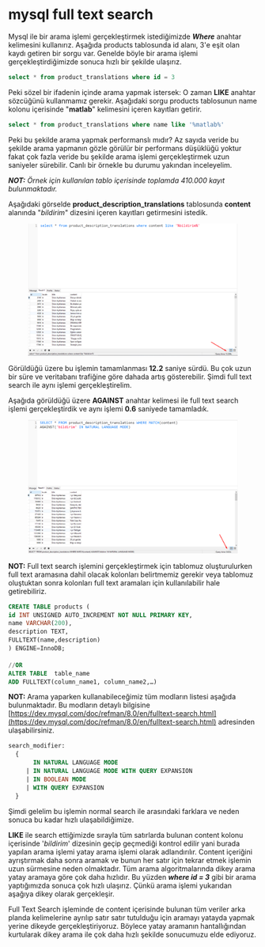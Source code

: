# mysql full text search

Mysql ile bir arama işlemi gerçekleştirmek istediğimizde _**Where**_ anahtar kelimesini kullanırız. Aşağıda products tablosunda id alanı, 3'e eşit olan kaydı getiren bir sorgu var. Genelde böyle bir arama işlemi gerçekleştirdiğimizde sonuca hızlı bir şekilde ulaşırız.&#x20;

```sql
select * from product_translations where id = 3
```

Peki sözel bir ifadenin içinde arama yapmak istersek: O zaman **LIKE** anahtar sözcüğünü kullanmamız gerekir. Aşağıdaki sorgu products tablosunun name kolonu içerisinde "**matlab**" kelimesini içeren kayıtları getirir.&#x20;

```sql
select * from product_translations where name like '%matlab%'
```

Peki bu şekilde arama yapmak performanslı mıdır? Az sayıda veride bu şekilde arama yapmanın gözle görülür bir performans düşüklüğü yoktur fakat çok fazla veride bu şekilde arama işlemi gerçekleştirmek uzun saniyeler sürebilir. Canlı bir örnekle bu durumu yakından inceleyelim.&#x20;

_**NOT:** Örnek için kullanılan tablo içerisinde toplamda 410.000 kayıt bulunmaktadır._&#x20;

Aşağıdaki görselde **product\_description\_translations** tablosunda **content** alanında "_bildirim_" dizesini içeren kayıtları getirmesini istedik.&#x20;

<figure><img src="../.gitbook/assets/full-text-test-1.png" alt=""><figcaption></figcaption></figure>

Görüldüğü üzere bu işlemin tamamlanması **12.2** saniye sürdü. Bu çok uzun bir süre ve veritabanı trafiğine göre dahada artış gösterebilir. Şimdi full text search ile aynı işlemi gerçekleştirelim.&#x20;

Aşağıda görüldüğü üzere **AGAINST** anahtar kelimesi ile full text search işlemi gerçekleştirdik ve aynı işlemi **0.6** saniyede tamamladık.&#x20;

<figure><img src="../.gitbook/assets/full-text-test-2.png" alt=""><figcaption></figcaption></figure>

**NOT:** Full text search işlemini gerçekleştirmek için tablomuz oluşturulurken full text aramasına dahil olacak kolonları belirtmemiz gerekir veya tablomuz oluştuktan sonra kolonları full text aramaları için kullanılabilir hale getirebiliriz.

```sql
CREATE TABLE products (
id INT UNSIGNED AUTO_INCREMENT NOT NULL PRIMARY KEY, 
name VARCHAR(200), 
description TEXT, 
FULLTEXT(name,description)
) ENGINE=InnoDB;

//OR
ALTER TABLE  table_name  
ADD FULLTEXT(column_name1, column_name2,…)
```

**NOT:** Arama yaparken kullanabileceğimiz tüm modların listesi aşağıda bulunmaktadır. Bu modların detaylı bilgisine [https://dev.mysql.com/doc/refman/8.0/en/fulltext-search.html](https://dev.mysql.com/doc/refman/8.0/en/fulltext-search.html) adresinden ulaşabilirsiniz.&#x20;

```sql
search_modifier:
  {
       IN NATURAL LANGUAGE MODE
     | IN NATURAL LANGUAGE MODE WITH QUERY EXPANSION
     | IN BOOLEAN MODE
     | WITH QUERY EXPANSION
  }
```

Şimdi gelelim bu işlemin normal search ile arasındaki farklara ve neden sonuca bu kadar hızlı ulaşabildiğimize.&#x20;

**LIKE** ile search ettiğimizde sırayla tüm satırlarda bulunan content kolonu içerisinde '_bildirim_' dizesinin geçip geçmediği kontrol edilir yani burada yapılan arama işlemi yatay arama işlemi olarak adlandırılır. Content içeriğini ayrıştırmak daha sonra aramak ve bunun her satır için tekrar etmek işlemin uzun sürmesine neden olmaktadır. Tüm arama algoritmalarında dikey arama yatay aramaya göre çok daha hızlıdır. Bu yüzden _**where id = 3**_ gibi bir arama yaptığımızda sonuca çok hızlı ulaşırız. Çünkü arama işlemi yukarıdan aşağıya dikey olarak gerçekleşir.&#x20;

Full Text Search işleminde de content içerisinde bulunan tüm veriler arka planda kelimelerine ayrılıp satır satır tutulduğu için aramayı yatayda yapmak yerine dikeyde gerçekleştiriyoruz. Böylece yatay aramanın hantallığından kurtularak dikey arama ile çok daha hızlı şekilde sonucumuzu elde ediyoruz.&#x20;
